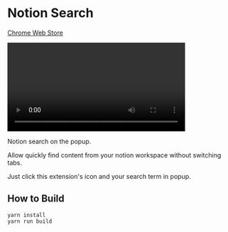 # Notion Search

[Chrome Web Store](https://chrome.google.com/webstore/detail/notion-search/nelmlmaelgfcpjgknkidapfnoddpjfee)

<video src="https://user-images.githubusercontent.com/315510/207333686-1f0789ed-8a9e-41ed-978d-a2ab8557cd84.mov" width="400" autoplay></video>


Notion search on the popup.

Allow quickly find content from your notion workspace without switching tabs.

Just click this extension's icon and your search term in popup.

## How to Build

```
yarn install
yarn run build
```
